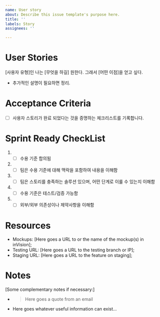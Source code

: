 ```yaml
---
name: User story
about: Describe this issue template's purpose here.
title: ''
labels: Story
assignees: ''

---
```


# User Stories
[사용자 유형]인 나는 
[무엇을 하길] 원한다.
그래서 [어떤 이점]을 얻고 싶다.

* 추가적인 설명이 필요하면 정리.

# Acceptance Criteria
- [ ] 사용자 스토리가 완료 되었다는 것을 증명하는 체크리스트를 기록합니다.

# Sprint Ready CheckList
1. - [ ] 수용 기준 합의됨
2. - [ ] 팀은 수용 기준에 대해 맥락을 포함하여 내용을 이해함
3. - [ ] 팀은 스토리를 충족하는 솔루션 있으며, 어떤 단계로 이룰 수 있는지 이해함
4. - [ ] 수용 기준은 테스트/검증 가능함
5. - [ ] 외부/외부 의존성이나 제약사항을 이해함

# Resources
* Mockups: [Here goes a URL to or the name of the mockup(s) in inVision];
* Testing URL: [Here goes a URL to the testing branch or IP];
* Staging URL: [Here goes a URL to the feature on staging];

# Notes

[Some complementary notes if necessary:]

* > Here goes a quote from an email
* Here goes whatever useful information can exist…

